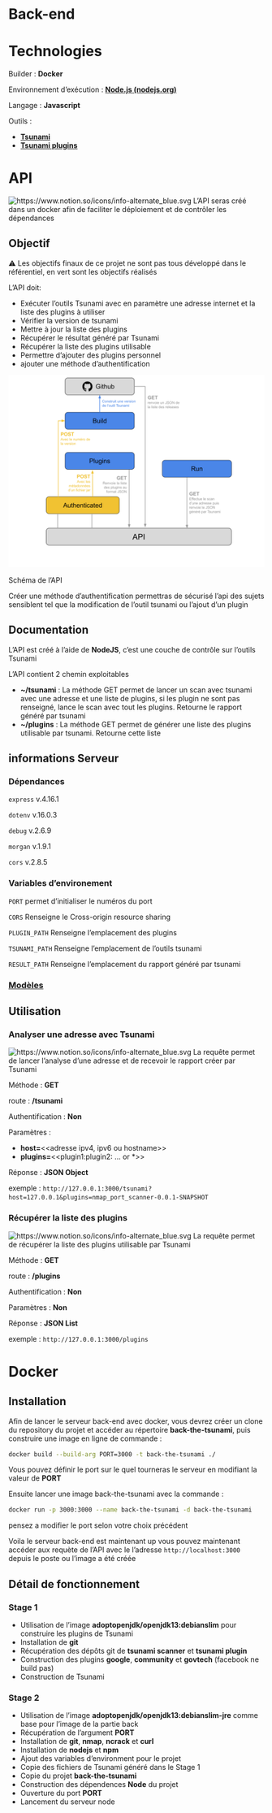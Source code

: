 # Back-end

# Technologies

Builder : **Docker**

Environnement d’exécution : [**Node.js (nodejs.org)**](https://nodejs.org/fr/)

Langage : **Javascript**

Outils : 
 - **[Tsunami](https://github.com/google/tsunami-security-scanner)**
 - **[Tsunami plugins](https://github.com/google/tsunami-security-scanner-plugins)**

# API

<aside>
<img src="https://www.notion.so/icons/info-alternate_blue.svg" alt="https://www.notion.so/icons/info-alternate_blue.svg" width="10px" /> L’API seras créé dans un docker afin de faciliter le déploiement et de contrôler les dépendances

</aside>

## Objectif

<aside>
⚠️ Les objectifs finaux de ce projet ne sont pas tous développé dans le référentiel, en vert sont les objectifs réalisés

</aside>

L’API doit:

- Exécuter l’outils Tsunami avec en paramètre une adresse internet et la liste des plugins à utiliser
- Vérifier la version de tsunami
- Mettre à jour la liste des plugins
- Récupérer le résultat généré par Tsunami
- Récupérer la liste des plugins utilisable
- Permettre d’ajouter des plugins personnel
- ajouter une méthode d’authentification

![Schéma de l’API](docs/Schema_API_(1).svg)

Schéma de l’API

Créer une méthode d’authentification permettras de sécurisé l’api des sujets sensiblent tel que la modification de l’outil tsunami ou l’ajout d’un plugin

## Documentation

L’API est créé à l’aide de **NodeJS**, c’est une couche de contrôle sur l’outils Tsunami

L’API contient 2 chemin exploitables

- **~/tsunami** : La méthode GET permet de lancer un scan avec tsunami avec une adresse et une liste de plugins, si les plugin ne sont pas renseigné, lance le scan avec tout les plugins. Retourne le rapport généré par tsunami
- **~/plugins** : La méthode GET permet de générer une liste des plugins utilisable par tsunami. Retourne cette liste

## informations Serveur

### Dépendances

`express` v.4.16.1

`dotenv` v.16.0.3

`debug` v.2.6.9

`morgan` v.1.9.1

`cors` v.2.8.5

### Variables d’environement

`PORT` permet d’initialiser le numéros du port

`CORS` Renseigne le Cross-origin resource sharing

`PLUGIN_PATH` Renseigne l’emplacement des plugins

`TSUNAMI_PATH` Renseigne l’emplacement de l’outils tsunami

`RESULT_PATH` Renseigne l’emplacement du rapport généré par tsunami



### [Modèles](models/)

## Utilisation

### Analyser une adresse avec T**sunami**

<aside>
<img src="https://www.notion.so/icons/info-alternate_blue.svg" alt="https://www.notion.so/icons/info-alternate_blue.svg" width="10px" /> La requête permet de lancer l’analyse d’une adresse et de recevoir le rapport créer par Tsunami

</aside>

Méthode : **GET**

route : **/tsunami**

Authentification : **Non**

Paramètres : 
- **host=**<<adresse ipv4, ipv6 ou hostname>>
- **plugins=**<<plugin1:plugin2: … or *>>

Réponse : **JSON Object**

exemple : `http://127.0.0.1:3000/tsunami?host=127.0.0.1&plugins=nmap_port_scanner-0.0.1-SNAPSHOT`


### Récupérer la liste des plugins

<aside>
<img src="https://www.notion.so/icons/info-alternate_blue.svg" alt="https://www.notion.so/icons/info-alternate_blue.svg" width="10px" /> La requête permet de récupérer la liste des plugins utilisable par Tsunami

</aside>

Méthode : **GET**

route : **/plugins**

Authentification : **Non**

Paramètres : **Non**

Réponse : **JSON List**

exemple : `http://127.0.0.1:3000/plugins`


# Docker

## Installation

Afin de lancer le serveur back-end avec docker, vous devrez créer un clone du repository du projet et accéder au répertoire **back-the-tsunami**, puis construire une image en ligne de commande :

```bash
docker build --build-arg PORT=3000 -t back-the-tsunami ./ 
```

Vous pouvez définir le port sur le quel tourneras le serveur en modifiant la valeur de **PORT**

Ensuite lancer une image back-the-tsunami avec la commande :

```bash
docker run -p 3000:3000 --name back-the-tsunami -d back-the-tsunami
```

pensez a modifier le port selon votre choix précédent

Voila le serveur back-end est maintenant up vous pouvez maintenant accéder aux requète de l’API avec le l’adresse `http://localhost:3000` depuis le poste ou l’image a été créée

## Détail de fonctionnement

### Stage 1

- Utilisation de l’image **adoptopenjdk/openjdk13:debianslim** pour construire les plugins de Tsunami
- Installation de **git**
- Récupération des dépôts git de **tsunami scanner** et **tsunami plugin**
- Construction des plugins **google**, **community** et **govtech** (facebook ne build pas)
- Construction de Tsunami

### Stage 2

- Utilisation de l’image **adoptopenjdk/openjdk13:debianslim-jre** comme base pour l’image de la partie back
- Récupération de l’argument **PORT**
- Installation de **git**, **nmap**, **ncrack** et **curl**
- Installation de **nodejs** et **npm**
- Ajout des variables d’environment pour le projet
- Copie des fichiers de Tsunami généré dans le Stage 1
- Copie du projet **back-the-tsunami**
- Construction des dépendences **Node** du projet
- Ouverture du port **PORT**
- Lancement du serveur node